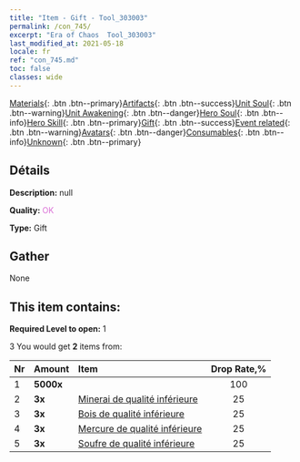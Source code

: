```yaml
---
title: "Item - Gift - Tool_303003"
permalink: /con_745/
excerpt: "Era of Chaos  Tool_303003"
last_modified_at: 2021-05-18
locale: fr
ref: "con_745.md"
toc: false
classes: wide
---
```

 [Materials](/ItemsFR/){: .btn .btn--primary}[Artifacts](/ItemsFR/Artifacts/){: .btn .btn--success}[Unit Soul](/ItemsFR/UnitSoul/){: .btn .btn--warning}[Unit Awakening](/ItemsFR/UnitAwakening/){: .btn .btn--danger}[Hero Soul](/ItemsFR/HeroSoul/){: .btn .btn--info}[Hero Skill](/ItemsFR/HeroSkill/){: .btn .btn--primary}[Gift](/ItemsFR/Gift/){: .btn .btn--success}[Event related](/ItemsFR/Events/){: .btn .btn--warning}[Avatars](/ItemsFR/Avatars/){: .btn .btn--danger}[Consumables](/ItemsFR/Consumables/){: .btn .btn--info}[Unknown](/ItemsFR/Unknown/){: .btn .btn--primary}

## Détails
 **Description:** null

 **Quality:** <span style="color: #DA70D6">OK</span>

 **Type:** Gift

## Gather

  None

## This item contains:

 **Required Level to open:** 1

 3 You would get **2** items  from:

  | Nr | Amount |     Item    | Drop Rate,% |
  |:---|:-------|:------------|:---------:|
  | 1 |  **5000x** | <i class="fas fa-coins"/> | 100 | 
  | 2 |  **3x** | [Minerai de qualité inférieure](/ItemsFR/mat_1/) | 25 | 
  | 3 |  **3x** | [Bois de qualité inférieure](/ItemsFR/mat_1/) | 25 | 
  | 4 |  **3x** | [Mercure de qualité inférieure](/ItemsFR/mat_2/) | 25 | 
  | 5 |  **3x** | [Soufre de qualité inférieure](/ItemsFR/mat_3/) | 25 | 
